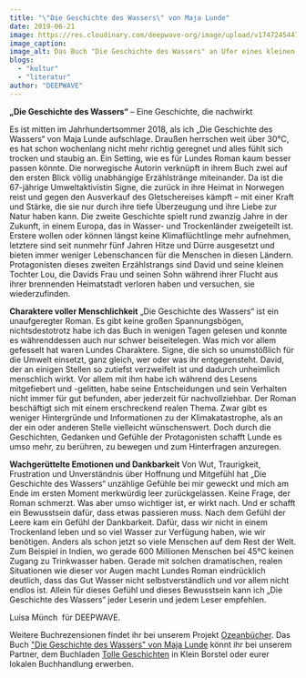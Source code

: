 ```yaml
---
title: "\"Die Geschichte des Wassers\" von Maja Lunde"
date: 2019-06-21
image: https://res.cloudinary.com/deepwave-org/image/upload/v1747245447/deepwave.org/Die_Geschichte_das_Wassers_2.jpg
image_caption:
image_alt: Das Buch "Die Geschichte des Wassers" an Ufer eines kleinen Flusses mitten in der Natur
blogs: 
  - "kultur"
  - "literatur"
author: "DEEPWAVE"
---
```


**„Die Geschichte des Wassers“** – Eine Geschichte, die nachwirkt

Es ist mitten im Jahrhundertsommer 2018, als ich „Die Geschichte des Wassers“ von Maja Lunde aufschlage. Draußen herrschen weit über 30°C, es hat schon wochenlang nicht mehr richtig geregnet und alles fühlt sich trocken und staubig an. Ein Setting, wie es für Lundes Roman kaum besser passen könnte. Die norwegische Autorin verknüpft in ihrem Buch zwei auf den ersten Blick völlig unabhängige Erzählstränge miteinander. Da ist die 67-jährige Umweltaktivistin Signe, die zurück in ihre Heimat in Norwegen reist und gegen den Ausverkauf des Gletschereises kämpft – mit einer Kraft und Stärke, die sie nur durch ihre tiefe Überzeugung und ihre Liebe zur Natur haben kann. Die zweite Geschichte spielt rund zwanzig Jahre in der Zukunft, in einem Europa, das in Wasser- und Trockenländer zweigeteilt ist. Erstere wollen oder können längst keine Klimaflüchtlinge mehr aufnehmen, letztere sind seit nunmehr fünf Jahren Hitze und Dürre ausgesetzt und bieten immer weniger Lebenschancen für die Menschen in diesen Ländern. Protagonisten dieses zweiten Erzählstrangs sind David und seine kleinen Tochter Lou, die Davids Frau und seinen Sohn während ihrer Flucht aus ihrer brennenden Heimatstadt verloren haben und versuchen, sie wiederzufinden.

**Charaktere voller Menschlichkeit** „Die Geschichte des Wassers“ ist ein unaufgeregter Roman. Es gibt keine großen Spannungsbögen, nichtsdestotrotz habe ich das Buch in wenigen Tagen gelesen und konnte es währenddessen auch nur schwer beiseitelegen. Was mich vor allem gefesselt hat waren Lundes Charaktere. Signe, die sich so unumstößlich für die Umwelt einsetzt, ganz gleich, wer oder was ihr entgegensteht. David, der an einigen Stellen so zutiefst verzweifelt ist und dadurch unheimlich menschlich wirkt. Vor allem mit ihm habe ich während des Lesens mitgefiebert und -gelitten, habe seine Entscheidungen und sein Verhalten nicht immer für gut befunden, aber jederzeit für nachvollziehbar. Der Roman beschäftigt sich mit einem erschreckend realen Thema. Zwar gibt es weniger Hintergründe und Informationen zu der Klimakatastrophe, als an der ein oder anderen Stelle vielleicht wünschenswert. Doch durch die Geschichten, Gedanken und Gefühle der Protagonisten schafft Lunde es umso mehr, zu berühren, zu bewegen und zum Hinterfragen anzuregen.

**Wachgerüttelte Emotionen und Dankbarkeit** Von Wut, Traurigkeit, Frustration und Unverständnis über Hoffnung und Mitgefühl hat „Die Geschichte des Wassers“ unzählige Gefühle bei mir geweckt und mich am Ende im ersten Moment merkwürdig leer zurückgelassen. Keine Frage, der Roman schmerzt. Was aber umso wichtiger ist, er wirkt nach. Und er schafft ein Bewusstsein dafür, dass etwas passieren muss. Nach dem Gefühl der Leere kam ein Gefühl der Dankbarkeit. Dafür, dass wir nicht in einem Trockenland leben und so viel Wasser zur Verfügung haben, wie wir benötigen. Anders als schon jetzt so viele Menschen auf dem Rest der Welt. Zum Beispiel in Indien, wo gerade 600 Millionen Menschen bei 45°C keinen Zugang zu Trinkwasser haben. Gerade mit solchen dramatischen, realen Situationen wie dieser vor Augen macht Lundes Roman eindrücklich deutlich, dass das Gut Wasser nicht selbstverständlich und vor allem nicht endlos ist. Allein für dieses Gefühl und dieses Bewusstsein kann ich „Die Geschichte des Wassers“ jeder Leserin und jedem Leser empfehlen.

Luisa Münch  für DEEPWAVE.

Weitere Buchrezensionen findet ihr bei unserem Projekt [Ozeanbücher](http://www.deepwave.org/ozeanbuecher/). Das Buch ["Die Geschichte des Wassers" von Maja Lunde](https://www.buecherinkleinborstel.de/shop/item/9783442718313/die-geschichte-des-wassers-von-maja-lunde-englische-broschur) könnt ihr bei unserem Partner, dem Buchladen [Tolle Geschichten](https://www.buecherinkleinborstel.de/) in Klein Borstel oder eurer lokalen Buchhandlung erwerben.
